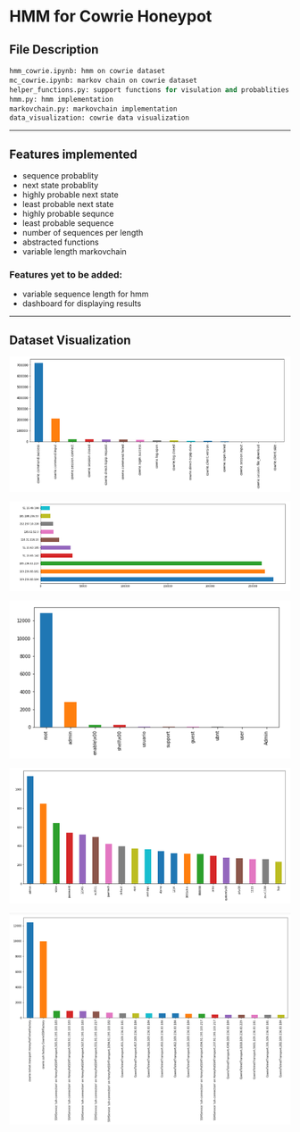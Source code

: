 # HMM for Cowrie Honeypot

## File Description
```python
hmm_cowrie.ipynb: hmm on cowrie dataset
mc_cowrie.ipynb: markov chain on cowrie dataset
helper_functions.py: support functions for visulation and probablities
hmm.py: hmm implementation
markovchain.py: markovchain implementation
data_visualization: cowrie data visualization
```

---
## Features implemented
<ul>
  <li>sequence probablity</li>
  <li>next state probablity</li>
  <li>highly probable next state</li>
  <li>least probable next state</li>
  <li>highly probable sequnce</li>
  <li>least probable sequence</li>
  <li>number of sequences per length</li>
  <li>abstracted functions</li>
  <li>variable length markovchain</li>
</ul>

### Features yet to be added:
<ul>
  <li>variable sequence length for hmm</li>
  <li>dashboard for displaying results</li>
</ul>

---
## Dataset Visualization

<p align="center">
<img src="img/1.png">                                                                                                                                  </p>
<p align="center">
<img src="img/2.png">                                                                                                                                  </p>
<p align="center">
<img src="img/3.png">                                                                                                                                  </p>
<p align="center">
<img src="img/4.png">                                                                                                                                  </p>
<p align="center">
<img src="img/5.png">                                                                                                                                  </p>
